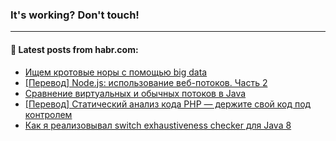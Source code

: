 ### It's working? Don't touch!

---
<!--
#### 🛠️ Technical stack:

![C++](https://img.shields.io/badge/C++-informational?logo=c%2B%2B&style=flat&logoColor=white&color=9C033A)
![Java](https://img.shields.io/badge/Java-informational?logo=java&style=flat&logoColor=white&color=007396)
![Kotlin](https://img.shields.io/badge/Kotlin-informational?logo=Kotlin&style=flat&logoColor=white&color=0095D5)
![JS](https://img.shields.io/badge/JS-informational?logo=javaScript&style=flat&logoColor=black&color=F7Df1E) <br>
![HTML5](https://img.shields.io/badge/HTML5-informational?logo=html5&style=flat&logoColor=white&color=E34F26)
![CSS3](https://img.shields.io/badge/CSS3-informational?logo=css3&style=flat&logoColor=white&color=157286)
![Sass](https://img.shields.io/badge/Saas-informational?logo=sass&style=flat&logoColor=white&color=hotpink)
![PHP](https://img.shields.io/badge/PHP-informational?logo=php&style=flat&logoColor=white&color=777BB4) <br>
![WebPAck](https://img.shields.io/badge/WebPack-informational?logo=webPack&style=flat&logoColor=white&color=FF6F00)
![Bootstrap](https://img.shields.io/badge/Bootstrap-informational?logo=Bootstrap&style=flat&logoColor=white&color=7952B3)
![MySQL](https://img.shields.io/badge/MySQL-informational?logo=MySQL&style=flat&logoColor=white&color=00f) <br>
![NodeJS](https://img.shields.io/badge/NodeJS-informational?logo=node.js&style=flat&logoColor=white&color=43853D)
![Spring](https://img.shields.io/badge/Spring-informational?logo=Spring&style=flat&logoColor=white&color=0A9EDC)
![Angular](https://img.shields.io/badge/Vue-informational?logo=vue.js&style=flat&logoColor=white&color=red)
![Git](https://img.shields.io/badge/Git-informational?logo=git&style=flat&logoColor=white&color=darkorange)

___
-->

#### 💬 Latest posts from habr.com:

<!-- BLOG-POST-LIST:START -->
- [Ищем кротовые норы с помощью big data](https://habr.com/ru/post/669062/?utm_source=habrahabr&utm_medium=rss&utm_campaign=669062)
- [[Перевод] Node.js: использование веб-потоков. Часть 2](https://habr.com/ru/post/676210/?utm_source=habrahabr&utm_medium=rss&utm_campaign=676210)
- [Сравнение виртуальных и обычных потоков в Java](https://habr.com/ru/post/676084/?utm_source=habrahabr&utm_medium=rss&utm_campaign=676084)
- [[Перевод] Статический анализ кода PHP — держите свой код под контролем](https://habr.com/ru/post/676126/?utm_source=habrahabr&utm_medium=rss&utm_campaign=676126)
- [Как я реализовывал switch exhaustiveness checker для Java 8](https://habr.com/ru/post/676182/?utm_source=habrahabr&utm_medium=rss&utm_campaign=676182)
<!-- BLOG-POST-LIST:END -->
